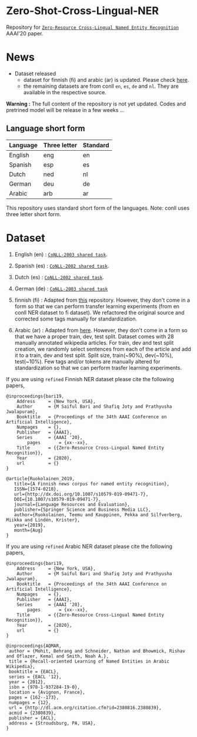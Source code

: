 # Zero-Shot-Cross-Lingual-NER

Repository for [`Zero-Resource Cross-Lingual Named Entity Recognition`](https://arxiv.org/abs/1911.09812) AAAI'20 paper.

# News 

- Dataset released
    - dataset for finnish (fi) and arabic (ar) is updated. Please check [here](https://github.com/ntunlp/Zero-Shot-Cross-Lingual-NER/tree/master/ner_data).
    - the remaining datasets are from conll `en`, `es`, `de` and `nl`. They are available in the respective source. 


**Warning :** The full content of the repository is not yet updated.
Codes and pretrined model will be release in a few weeks ... 

## Language short form

| Language | Three letter | Standard |
|---------|-----|----|
| English | eng | en |
| Spanish | esp | es |
| Dutch   | ned | nl |
| German  | deu | de |
| Arabic  | arb | ar |

This repository uses standard short form of the languages. Note: conll uses three letter short form. 


# Dataset

1. English (en) : [`CoNLL-2003 shared task`](https://www.aclweb.org/anthology/W03-0419.pdf).

2. Spanish (es) : [`CoNLL-2002 shared task`](https://www.aclweb.org/anthology/W02-2024.pdf).

3. Dutch (es) : [`CoNLL-2002 shared task`](https://www.aclweb.org/anthology/W02-2024.pdf).

4. German (de) : [`CoNLL-2003 shared task`](https://www.aclweb.org/anthology/W03-0419.pdf)

5. finnish (fi) : Adapted from [this](https://github.com/mpsilfve/finer-data) repository. However, they don't come in a form so that we can perform transfer learning experiments (from en conll NER dataset to fi dataset). We refactored the original source and corrected some tags manually for standardization.

6. Arabic (ar) : Adapted from [here](http://www.cs.cmu.edu/~ark/ArabicNER/). However, they don't come in a form so that we have a proper train, dev, test split. Dataset comes with 28 manually annotated wikipedia articles. For train, dev and test split creation, we randomly select sentences from each of the article and add it to a train, dev and test split. Split size, train(~90%), dev(~10%), test(~10%). Few tags and/or tokens are manually altered for standardization so that we can perform trasfer learning experiments.




 

If you are using `refined` Finnish NER dataset please cite the following papers,

```
@inproceedings{bari19,
	Address     = {New York, USA},
	Author      = {M Saiful Bari and Shafiq Joty and Prathyusha Jwalapuram},
	Booktitle   = {Proceedings of the 34th AAAI Conference on Artificial Intelligence},
	Numpages    = {},
	Publisher   = {AAAI},
	Series      = {AAAI '20},
        pages       = {xx--xx},
	Title       = {{Zero-Resource Cross-Lingual Named Entity Recognition}},
	Year        = {2020},
	url         = {}
}
```
```
@article{Ruokolainen_2019,
   title={A Finnish news corpus for named entity recognition},
   ISSN={1574-0218},
   url={http://dx.doi.org/10.1007/s10579-019-09471-7},
   DOI={10.1007/s10579-019-09471-7},
   journal={Language Resources and Evaluation},
   publisher={Springer Science and Business Media LLC},
   author={Ruokolainen, Teemu and Kauppinen, Pekka and Silfverberg, Miikka and Lindén, Krister},
   year={2019},
   month={Aug}
}
```

If you are using `refined` Arabic NER dataset please cite the following papers,

```
@inproceedings{bari19,
	Address     = {New York, USA},
	Author      = {M Saiful Bari and Shafiq Joty and Prathyusha Jwalapuram},
	Booktitle   = {Proceedings of the 34th AAAI Conference on Artificial Intelligence},
	Numpages    = {},
	Publisher   = {AAAI},
	Series      = {AAAI '20},
        pages       = {xx--xx},
	Title       = {{Zero-Resource Cross-Lingual Named Entity Recognition}},
	Year        = {2020},
	url         = {}
}
```
```
@inproceedings{AQMAR,
 author = {Mohit, Behrang and Schneider, Nathan and Bhowmick, Rishav and Oflazer, Kemal and Smith, Noah A.},
 title = {Recall-oriented Learning of Named Entities in Arabic Wikipedia},
 booktitle = {EACL},
 series = {EACL '12},
 year = {2012},
 isbn = {978-1-937284-19-0},
 location = {Avignon, France},
 pages = {162--173},
 numpages = {12},
 url = {http://dl.acm.org/citation.cfm?id=2380816.2380839},
 acmid = {2380839},
 publisher = {ACL},
 address = {Stroudsburg, PA, USA},
} 
```